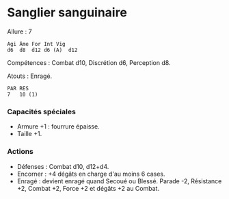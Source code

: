 # Sanglier sanguinaire

Allure : 7

	Agi	Âme	For	Int	Vig
	d6	d8	d12	d6 (A)	d12

Compétences : Combat d10, Discrétion d6, Perception d8.

Atouts : Enragé.

	PAR	RES
	7	10 (1)

### Capacités spéciales
- Armure +1 : fourrure épaisse.
- Taille +1.

### Actions
- Défenses : Combat d10, d12+d4.
- Encorner : +4 dégâts en charge d'au moins 6 cases.
- Enragé : devient enragé quand Secoué ou Blessé. Parade -2, Résistance +2, Combat +2, Force +2 et dégâts +2 au Combat.
